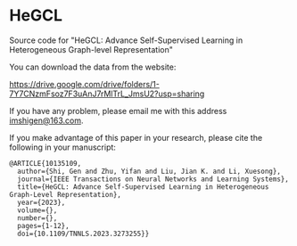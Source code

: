 # HeGCL
Source code for "HeGCL: Advance Self-Supervised Learning in Heterogeneous Graph-level Representation"

You can download the data from the website:

https://drive.google.com/drive/folders/1-7Y7CNzmFsoz7F3uAnJ7rMlTrL_JmsU2?usp=sharing

If you have any problem, please email me with this address imshigen@163.com.

If you make advantage of this paper in your research, please cite the following in your manuscript:

```
@ARTICLE{10135109,
  author={Shi, Gen and Zhu, Yifan and Liu, Jian K. and Li, Xuesong},
  journal={IEEE Transactions on Neural Networks and Learning Systems}, 
  title={HeGCL: Advance Self-Supervised Learning in Heterogeneous Graph-Level Representation}, 
  year={2023},
  volume={},
  number={},
  pages={1-12},
  doi={10.1109/TNNLS.2023.3273255}}
```
